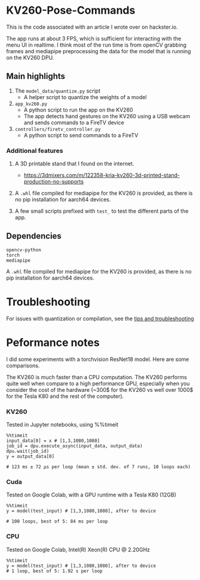 # KV260-Pose-Commands

This is the code associated with an article I wrote over on hackster.io.

The app runs at about 3 FPS, which is sufficient for interacting with the menu UI in realtime. I think most of the run time is from openCV grabbing frames and mediapipe preprocessing the data for the model that is running on the KV260 DPU.

## Main highlights

1. The `model_data/quantize.py` script
    - A helper script to quantize the weights of a model 
2. `app_kv260.py` 
    - A python script to run the app on the KV260
    - The app detects hand gestures on the KV260 using a USB webcam and sends commands to a FireTV device
3. `controllers/firetv_controller.py`
    - A python script to send commands to a FireTV


### Additional features
1. A 3D printable stand that I found on the internet.
   - https://3dmixers.com/m/122358-kria-kv260-3d-printed-stand-production-no-supports

2. A `.whl` file compiled for mediapipe for the KV260 is provided, as there is no pip installation for aarch64 devices.

3. A few small scripts prefixed with `test_` to test the different parts of the app.

## Dependencies
```text
opencv-python
torch
mediapipe 
```

A `.whl` file compiled for mediapipe for the KV260 is provided, as there is no pip installation for aarch64 devices. 

# Troubleshooting

For issues with quantization or compilation, see the [tips and troubleshooting](model_data/readme.md)


# Peformance notes
I did some experiments with a torchvision ResNet18 model. Here are some comparisons.

The KV260 is much faster than a CPU computation. The KV260 performs quite well when compare to a high performance GPU, especially when you consider the cost of the hardware (~300$ for the KV260 vs well over 1000$ for the Tesla K80 and the rest of the computer).

### KV260
Tested in Jupyter notebooks, using %%timeit
```python=
%%timeit
input_data[0] = x # [1,3,1080,1080]
job_id = dpu.execute_async(input_data, output_data)
dpu.wait(job_id)
y = output_data[0]

# 123 ms ± 72 µs per loop (mean ± std. dev. of 7 runs, 10 loops each)
```

### Cuda
Tested on Google Colab, with a GPU runtime with a Tesla K80 (12GB)


```python=
%%timeit
y = model(test_input) # [1,3,1080,1080], after to device

# 100 loops, best of 5: 84 ms per loop
```

### CPU
Tested on Google Colab, Intel(R) Xeon(R) CPU @ 2.20GHz

```python=
%%timeit
y = model(test_input) # [1,3,1080,1080], after to device
# 1 loop, best of 5: 1.92 s per loop 
```
 
